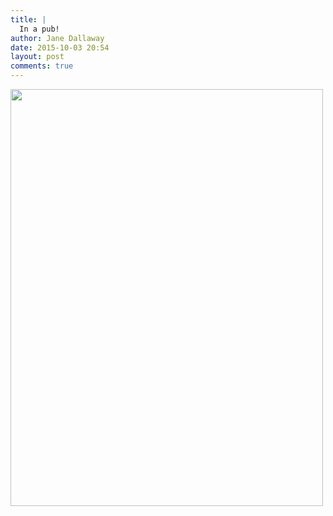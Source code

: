 ```yaml
---
title: |
  In a pub!
author: Jane Dallaway
date: 2015-10-03 20:54
layout: post
comments: true
---
```


<div><a href="http://static.skitters.dallaway.com/tp_IMG_3826.JPG"><img src="http://static.skitters.dallaway.com/tp_thumb_IMG_3826.JPG" width="500" height="667"/></a></div>



  




      
